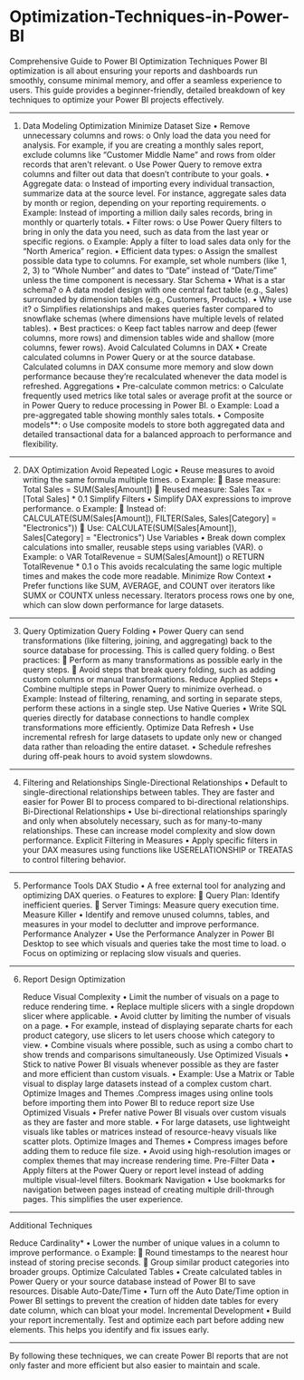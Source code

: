 # Optimization-Techniques-in-Power-BI

Comprehensive Guide to Power BI Optimization Techniques
Power BI optimization is all about ensuring your reports and dashboards run smoothly, consume minimal memory, and offer a seamless experience to users. This guide provides a beginner-friendly, detailed breakdown of key techniques to optimize your Power BI projects effectively.
________________________________________

1. Data Modeling Optimization
Minimize Dataset Size
•	Remove unnecessary columns and rows:
o	Only load the data you need for analysis. For example, if you are creating a monthly sales report, exclude columns like “Customer Middle Name” and rows from older records that aren't relevant.
o	Use Power Query to remove extra columns and filter out data that doesn’t contribute to your goals.
•	Aggregate data:
o	Instead of importing every individual transaction, summarize data at the source level. For instance, aggregate sales data by month or region, depending on your reporting requirements.
o	Example: Instead of importing a million daily sales records, bring in monthly or quarterly totals.
•	Filter rows:
o	Use Power Query filters to bring in only the data you need, such as data from the last year or specific regions.
o	Example: Apply a filter to load sales data only for the “North America” region.
•	Efficient data types:
o	Assign the smallest possible data type to columns. For example, set whole numbers (like 1, 2, 3) to “Whole Number” and dates to “Date” instead of “Date/Time” unless the time component is necessary.
Star Schema
•	What is a star schema?
o	A data model design with one central fact table (e.g., Sales) surrounded by dimension tables (e.g., Customers, Products).
•	Why use it?
o	Simplifies relationships and makes queries faster compared to snowflake schemas (where dimensions have multiple levels of related tables).
•	Best practices:
o	Keep fact tables narrow and deep (fewer columns, more rows) and dimension tables wide and shallow (more columns, fewer rows).
Avoid Calculated Columns in DAX
•	Create calculated columns in Power Query or at the source database. Calculated columns in DAX consume more memory and slow down performance because they’re recalculated whenever the data model is refreshed.
Aggregations
•	Pre-calculate common metrics:
o	Calculate frequently used metrics like total sales or average profit at the source or in Power Query to reduce processing in Power BI.
o	Example: Load a pre-aggregated table showing monthly sales totals.
•	Composite models**:
o	Use composite models to store both aggregated data and detailed transactional data for a balanced approach to performance and flexibility.
________________________________________

2. DAX Optimization
Avoid Repeated Logic
•	Reuse measures to avoid writing the same formula multiple times. 
o	Example: 
	Base measure: Total Sales = SUM(Sales[Amount])
	Reused measure: Sales Tax = [Total Sales] * 0.1
Simplify Filters
•	Simplify DAX expressions to improve performance. 
o	Example: 
	Instead of: CALCULATE(SUM(Sales[Amount]), FILTER(Sales, Sales[Category] = "Electronics"))
	Use: CALCULATE(SUM(Sales[Amount]), Sales[Category] = "Electronics")
Use Variables
•	Break down complex calculations into smaller, reusable steps using variables (VAR). 
o	Example: 
o	VAR TotalRevenue = SUM(Sales[Amount])
o	RETURN TotalRevenue * 0.1
o	This avoids recalculating the same logic multiple times and makes the code more readable.
Minimize Row Context
•	Prefer functions like SUM, AVERAGE, and COUNT over iterators like SUMX or COUNTX unless necessary. Iterators process rows one by one, which can slow down performance for large datasets.
________________________________________
3. Query Optimization
Query Folding
•	Power Query can send transformations (like filtering, joining, and aggregating) back to the source database for processing. This is called query folding. 
o	Best practices: 
	Perform as many transformations as possible early in the query steps.
	Avoid steps that break query folding, such as adding custom columns or manual transformations.
Reduce Applied Steps
•	Combine multiple steps in Power Query to minimize overhead. 
o	Example: Instead of filtering, renaming, and sorting in separate steps, perform these actions in a single step.
Use Native Queries
•	Write SQL queries directly for database connections to handle complex transformations more efficiently.
Optimize Data Refresh
•	Use incremental refresh for large datasets to update only new or changed data rather than reloading the entire dataset.
•	Schedule refreshes during off-peak hours to avoid system slowdowns.
________________________________________

4. Filtering and Relationships
Single-Directional Relationships
•	Default to single-directional relationships between tables. They are faster and easier for Power BI to process compared to bi-directional relationships.
Bi-Directional Relationships
•	Use bi-directional relationships sparingly and only when absolutely necessary, such as for many-to-many relationships. These can increase model complexity and slow down performance.
Explicit Filtering in Measures
•	Apply specific filters in your DAX measures using functions like USERELATIONSHIP or TREATAS to control filtering behavior.
________________________________________

5. Performance Tools
DAX Studio
•	A free external tool for analyzing and optimizing DAX queries. 
o	Features to explore: 
	Query Plan: Identify inefficient queries.
	Server Timings: Measure query execution time.
Measure Killer
•	Identify and remove unused columns, tables, and measures in your model to declutter and improve performance.
Performance Analyzer
•	Use the Performance Analyzer in Power BI Desktop to see which visuals and queries take the most time to load. 
o	Focus on optimizing or replacing slow visuals and queries.
________________________________________


6. Report Design Optimization

   Reduce Visual Complexity
•	Limit the number of visuals on a page to reduce rendering time.
•	Replace multiple slicers with a single dropdown slicer where applicable.
•	Avoid clutter by limiting the number of visuals on a page.
•	For example, instead of displaying separate charts for each product category, use slicers to let users choose which category to view.
•	Combine visuals where possible, such as using a combo chart to show trends and comparisons simultaneously. Use Optimized Visuals • Stick to native Power BI visuals whenever possible as they are faster and more efficient than custom visuals.
•	Example: Use a Matrix or Table visual to display large datasets instead of a complex custom chart. Optimize Images and Themes .Compress images using online tools before importing them into Power BI to reduce report size
Use Optimized Visuals
•	Prefer native Power BI visuals over custom visuals as they are faster and more stable.
•	For large datasets, use lightweight visuals like tables or matrices instead of resource-heavy visuals like scatter plots.
Optimize Images and Themes
•	Compress images before adding them to reduce file size.
•	Avoid using high-resolution images or complex themes that may increase rendering time.
Pre-Filter Data
•	Apply filters at the Power Query or report level instead of adding multiple visual-level filters.
Bookmark Navigation
•	Use bookmarks for navigation between pages instead of creating multiple drill-through pages. This simplifies the user experience.
________________________________________


Additional Techniques

 Reduce Cardinality*
•	Lower the number of unique values in a column to improve performance. 
o	Example: 
	Round timestamps to the nearest hour instead of storing precise seconds.
	Group similar product categories into broader groups.
Optimize Calculated Tables
•	Create calculated tables in Power Query or your source database instead of Power BI to save resources.
Disable Auto-Date/Time
•	Turn off the Auto Date/Time option in Power BI settings to prevent the creation of hidden date tables for every date column, which can bloat your model.
Incremental Development
•	Build your report incrementally. Test and optimize each part before adding new elements. This helps you identify and fix issues early.
________________________________________
By following these techniques, we can create Power BI reports that are not only faster and more efficient but also easier to maintain and scale.

